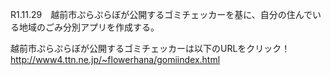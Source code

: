 R1.11.29　越前市ぷらぷらぼが公開するゴミチェッカーを基に、自分の住んでいる地域のごみ分別アプリを作成する。

越前市ぷらぷらぼが公開するゴミチェッカーは以下のURLをクリック！
<a href="http://www4.ttn.ne.jp/~flowerhana/gomiindex.html" target="_blank">http://www4.ttn.ne.jp/~flowerhana/gomiindex.html</a>
